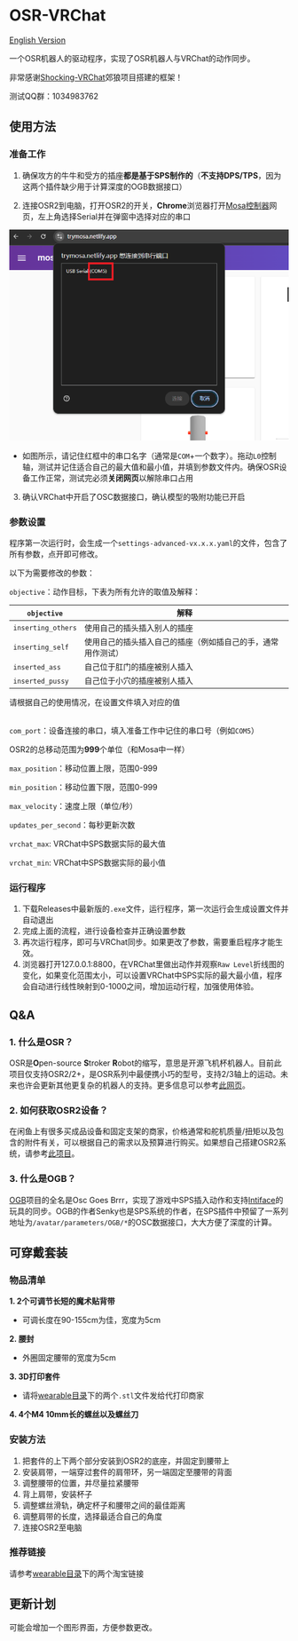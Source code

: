 # OSR-VRChat

[English Version](README_EN.md)

一个OSR机器人的驱动程序，实现了OSR机器人与VRChat的动作同步。

非常感谢[Shocking-VRChat](https://github.com/VRChatNext/Shocking-VRChat)郊狼项目搭建的框架！

测试QQ群：1034983762


## 使用方法

### 准备工作

1. 确保攻方的牛牛和受方的插座**都是基于SPS制作的**（**不支持DPS/TPS**，因为这两个插件缺少用于计算深度的OGB数据接口）


2. 连接OSR2到电脑，打开OSR2的开关，**Chrome**浏览器打开[Mosa控制器](https://trymosa.netlify.app/)网页，左上角选择Serial并在弹窗中选择对应的串口

![text](images/com_example.png)

- 如图所示，请记住红框中的串口名字（通常是`COM`+一个数字）。拖动`L0`控制轴，测试并记住适合自己的最大值和最小值，并填到参数文件内。确保OSR设备工作正常，测试完必须**关闭网页**以解除串口占用

3. 确认VRChat中开启了OSC数据接口，确认模型的吸附功能已开启

### 参数设置
程序第一次运行时，会生成一个`settings-advanced-vx.x.x.yaml`的文件，包含了所有参数，点开即可修改。

以下为需要修改的参数：

`objective`：动作目标，下表为所有允许的取值及解释：

| `objective` | 解释                        |
|-----------|-----------------------------|
| `inserting_others`      | 使用自己的插头插入别人的插座 |
| `inserting_self`    | 使用自己的插头插入自己的插座（例如插自己的手，通常用作测试）   |
| `inserted_ass`      | 自己位于肛门的插座被别人插入   |
| `inserted_pussy`     | 自己位于小穴的插座被别人插入  |

请根据自己的使用情况，在设置文件填入对应的值

\
`com_port`：设备连接的串口，填入准备工作中记住的串口号（例如`COM5`）

OSR2的总移动范围为**999**个单位（和Mosa中一样）

`max_position`：移动位置上限，范围0-999

`min_position`：移动位置下限，范围0-999

`max_velocity`：速度上限（单位/秒）

`updates_per_second`：每秒更新次数

`vrchat_max`: VRChat中SPS数据实际的最大值

`vrchat_min`: VRChat中SPS数据实际的最小值

### 运行程序

1. 下载Releases中最新版的`.exe`文件，运行程序，第一次运行会生成设置文件并自动退出
2. 完成上面的流程，进行设备检查并正确设置参数
3. 再次运行程序，即可与VRChat同步。如果更改了参数，需要重启程序才能生效。
4. 浏览器打开127.0.0.1:8800，在VRChat里做出动作并观察`Raw Level`折线图的变化，如果变化范围太小，可以设置VRChat中SPS实际的最大最小值，程序会自动进行线性映射到0-1000之间，增加运动行程，加强使用体验。

## Q&A

### 1. 什么是OSR？

OSR是**O**pen-source **S**troker **R**obot的缩写，意思是开源飞机杯机器人。目前此项目仅支持OSR2/2+，是OSR系列中最便携小巧的型号，支持2/3轴上的运动。未来也许会更新其他更复杂的机器人的支持。更多信息可以参考[此网页](https://discuss.eroscripts.com/t/guide-what-is-the-osr2-sr6-ssr1-and-how-do-i-get-one/158805)。


### 2. 如何获取OSR2设备？

在闲鱼上有很多买成品设备和固定支架的商家，价格通常和舵机质量/扭矩以及包含的附件有关，可以根据自己的需求以及预算进行购买。如果想自己搭建OSR2系统，请参考[此项目](https://www.patreon.com/tempestvr)。

### 3. 什么是OGB？

[OGB](https://osc.toys/)项目的全名是Osc Goes Brrr，实现了游戏中SPS插入动作和支持[Intiface](https://intiface.com/)的玩具的同步。OGB的作者Senky也是SPS系统的作者，在SPS插件中预留了一系列地址为`/avatar/parameters/OGB/*`的OSC数据接口，大大方便了深度的计算。

## 可穿戴套装
### 物品清单
**1. 2个可调节长短的魔术贴背带**

- 可调长度在90-155cm为佳，宽度为5cm

**2. 腰封**

- 外圈固定腰带的宽度为5cm

**3. 3D打印套件**

- 请将[wearable目录](wearable)下的两个`.stl`文件发给代打印商家

**4. 4个M4 10mm长的螺丝以及螺丝刀**

### 安装方法

1. 把套件的上下两个部分安装到OSR2的底座，并固定到腰带上
2. 安装肩带，一端穿过套件的肩带环，另一端固定至腰带的背面
3. 调整腰带的位置，并尽量拉紧腰带
4. 背上肩带，安装杯子
5. 调整螺丝滑轨，确定杯子和腰带之间的最佳距离
6. 调整肩带的长度，选择最适合自己的角度
7. 连接OSR2至电脑


### 推荐链接
请参考[wearable目录](wearable)下的两个淘宝链接


## 更新计划
可能会增加一个图形界面，方便参数更改。
